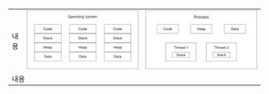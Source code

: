 <table>
  <tr>
    <td>내용</td>
    <td> <img src="/assets/1.svg" alt="그림 1: 운영체제와 프로세스"></td>
    <td><img src="/assets/2.svg" alt="그림 1: 운영체제와 프로세스"></td>
  </tr>
  <tr>
    <td colspan="3">내용</td>
  </tr>
</table>

   
